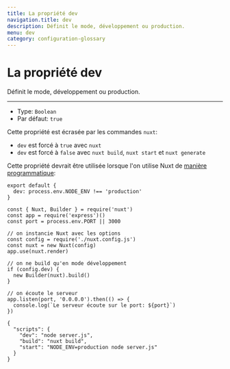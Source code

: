 ```yaml
---
title: La propriété dev
navigation.title: dev
description: Définit le mode, développement ou production.
menu: dev
category: configuration-glossary
---
```

# La propriété dev

Définit le mode, développement ou production.

---

- Type: `Boolean`
- Par défaut: `true`


Cette propriété est écrasée par les commandes `nuxt`:

- `dev` est forcé à `true` avec `nuxt`
- `dev` est forcé à `false` avec `nuxt build`, `nuxt start` et `nuxt generate`

Cette propriété devrait être utilisée lorsque l'on utilise Nuxt de [manière programmatique](/docs/internals-glossary/nuxt):

```js{}[nuxt.config.js]
export default {
  dev: process.env.NODE_ENV !== 'production'
}
```

```js{}[server.js]
const { Nuxt, Builder } = require('nuxt')
const app = require('express')()
const port = process.env.PORT || 3000

// on instancie Nuxt avec les options
const config = require('./nuxt.config.js')
const nuxt = new Nuxt(config)
app.use(nuxt.render)

// on ne build qu'en mode développement
if (config.dev) {
  new Builder(nuxt).build()
}

// on écoute le serveur
app.listen(port, '0.0.0.0').then(() => {
  console.log(`Le serveur écoute sur le port: ${port}`)
})
```

```json{}[package.json]
{
  "scripts": {
    "dev": "node server.js",
    "build": "nuxt build",
    "start": "NODE_ENV=production node server.js"
  }
}
```
